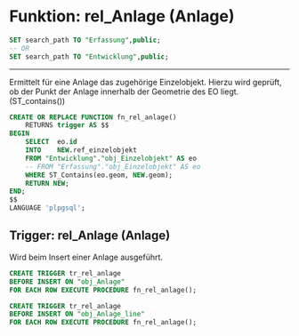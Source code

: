 # Funktion: rel_Anlage (Anlage)

```SQL
SET search_path TO "Erfassung",public;
-- OR
SET search_path TO "Entwicklung",public;
```

---

Ermittelt für eine Anlage das zugehörige Einzelobjekt. Hierzu wird geprüft, ob der Punkt der Anlage innerhalb der Geometrie des EO liegt. (ST_contains())

```SQL
CREATE OR REPLACE FUNCTION fn_rel_anlage()
	RETURNS trigger AS $$
BEGIN
	SELECT 	eo.id
	INTO 	NEW.ref_einzelobjekt
	FROM "Entwicklung"."obj_Einzelobjekt" AS eo
	-- FROM "Erfassung"."obj_Einzelobjekt" AS eo
	WHERE ST_Contains(eo.geom, NEW.geom);
	RETURN NEW;
END;
$$
LANGUAGE 'plpgsql';
```

## Trigger: rel_Anlage (Anlage)

Wird beim Insert einer Anlage ausgeführt.

```SQL
CREATE TRIGGER tr_rel_anlage
BEFORE INSERT ON "obj_Anlage"
FOR EACH ROW EXECUTE PROCEDURE fn_rel_anlage();
```

```SQL
CREATE TRIGGER tr_rel_anlage
BEFORE INSERT ON "obj_Anlage_line"
FOR EACH ROW EXECUTE PROCEDURE fn_rel_anlage();
```
